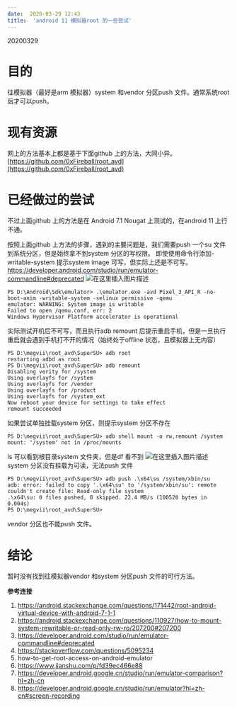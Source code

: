 ```yaml
---
date:  2020-03-29 12:43
title:  'android 11 模拟器root 的一些尝试'
---
```


20200329
# 目的
往模拟器（最好是arm 模拟器）system 和vendor 分区push 文件。通常系统root 后才可以push。
# 现有资源
网上的方法基本上都是基于下面github 上的方法，大同小异。
[https://github.com/0xFireball/root_avd](https://github.com/0xFireball/root_avd)
# 已经做过的尝试
不过上面github 上的方法是在 Android 7.1 Nougat 上测试的，在android 11 上行不通。

按照上面github 上方法的步骤，遇到的主要问题是，我们需要push 一个su 文件到系统分区，但是始终拿不到system 分区的写权限。
即使使用命令行添加-writable-system 提示system image 可写，但实际上还是不可写。
https://developer.android.com/studio/run/emulator-commandline#deprecated
![在这里插入图片描述](https://codesimple-blog-images.oss-cn-hangzhou.aliyuncs.com/android/_image/android-emulator-commandline.png)
```SHELL
PS D:\Android\Sdk\emulator> .\emulator.exe -avd Pixel_3_API_R -no-boot-anim -writable-system -selinux permissive -qemu
emulator: WARNING: System image is writable
Failed to open /qemu.conf, err: 2
Windows Hypervisor Platform accelerator is operational
```
实际测试开机后不可写，而且执行adb remount 后提示重启手机，但是一旦执行重启就会遇到手机打不开的情况（始终处于offline 状态，且模拟器上无内容）
```SHELL
PS D:\megvii\root_avd\SuperSU> adb root
restarting adbd as root
PS D:\megvii\root_avd\SuperSU> adb remount
Disabling verity for /system
Using overlayfs for /system
Using overlayfs for /vendor
Using overlayfs for /product
Using overlayfs for /system_ext
Now reboot your device for settings to take effect
remount succeeded
```
如果尝试单独挂载system 分区，则提示system 分区不存在
```SHELL
PS D:\megvii\root_avd\SuperSU> adb shell mount -o rw,remount /system
mount: '/system' not in /proc/mounts
```
ls 可以看到根目录system 文件夹，但是df 看不到
![在这里插入图片描述](https://codesimple-blog-images.oss-cn-hangzhou.aliyuncs.com/android/_image/android-shell-system.png)
system 分区没有挂载为可读，无法push 文件
```SHELL
PS D:\megvii\root_avd\SuperSU> adb push .\x64\su /system/xbin/su
adb: error: failed to copy '.\x64\su' to '/system/xbin/su': remote couldn't create file: Read-only file system
.\x64\su: 0 files pushed, 0 skipped. 22.4 MB/s (100520 bytes in 0.004s)
PS D:\megvii\root_avd\SuperSU>
```
vendor 分区也不能push 文件。
# 结论
暂时没有找到往模拟器vendor 和system 分区push 文件的可行方法。

**参考连接**
1. https://android.stackexchange.com/questions/171442/root-android-virtual-device-with-android-7-1-1
2. https://android.stackexchange.com/questions/110927/how-to-mount-system-rewritable-or-read-only-rw-ro/207200#207200
3. https://developer.android.com/studio/run/emulator-commandline#deprecated
4. https://stackoverflow.com/questions/5095234
5. how-to-get-root-access-on-android-emulator
1. https://www.jianshu.com/p/fd39ec466e88
1. https://developer.android.google.cn/studio/run/emulator-comparison?hl=zh-cn
1. https://developer.android.google.cn/studio/run/emulator?hl=zh-cn#screen-recording